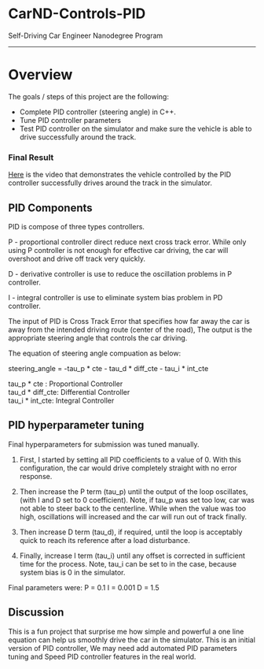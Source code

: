 # CarND-Controls-PID
Self-Driving Car Engineer Nanodegree Program

---

# Overview
The goals / steps of this project are the following:  

* Complete PID controller (steering angle) in C++.
* Tune PID controller parameters 
* Test PID controller on the simulator and make sure the vehicle is able to drive successfully around the track.

### Final Result
[Here](https://youtu.be/fMbbPqLwdxs) is the video that demonstrates the vehicle controlled by the PID controller successfully drives around the track in the simulator. 

## PID Components 

PID is compose of three types controllers. 

P - proportional controller direct reduce next cross track error. While only using P controller is not enough for effective car driving, the car will overshoot and drive off track very quickly.

D - derivative controller is use to reduce the oscillation problems in P controller.

I - integral controller is use to eliminate system bias problem in PD controller. 

The input of PID is Cross Track Error that specifies how far away the car is away from the intended driving route (center of the road), The output is the appropriate steering angle that controls the car driving.

The equation of steering angle compuation as below:

steering_angle = -tau_p * cte - tau_d * diff_cte - tau_i * int_cte 

tau_p * cte : Proportional Controller  
tau_d * diff_cte: Differential Controller  
tau_i * int_cte:  Integral Controller  


## PID hyperparameter tuning
Final hyperparameters for submission was tuned manually. 

1.  First, I started by setting all PID coefficients to a value of 0. With this configuration, the car would drive completely straight with no error response.

2. Then increase the P term (tau_p) until the output of the loop oscillates,
(with I and D set to 0 coefficient). Note, if tau_p was set too low, car was not able to steer back to the centerline. While when the value was too high, oscillations will increased and the car will run out of track finally.

2. Then increase D term (tau_d), if required, until the loop is acceptably quick to reach its reference after a load disturbance. 


2. Finally, increase I term (tau_i) until any offset is corrected in sufficient time for the process. Note, tau_i can be set to in the case, because system bias is 0 in the simulator. 

Final parameters were: P = 0.1 I = 0.001 D = 1.5

## Discussion

This is a fun project that surprise me how simple and powerful a one line equation can help us smoothly drive the car in the simulator. This is an initial version of PID controller, We may need add automated PID parameters tuning and Speed PID controller features in the real world.
